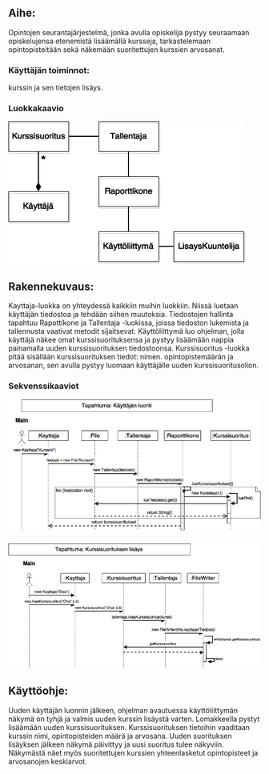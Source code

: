 ## Aihe: 
Opintojen seurantajärjestelmä, jonka avulla opiskelija pystyy seuraamaan opiskelujensa etenemistä lisäämällä kursseja, tarkastelemaan opintopisteitään sekä näkemään suoritettujen kurssien arvosanat.

### Käyttäjän toiminnot: 
kurssin ja sen tietojen lisäys.

### Luokkakaavio
![Alt text](https://github.com/enyrhine/Opintonaattori/blob/master/dokumentaatio/Java_luokkakaavio2.png "Luokkakaavio")

## Rakennekuvaus:
Kayttaja-luokka on yhteydessä kaikkiin muihin luokkiin. Niissä luetaan käyttäjän tiedostoa ja tehdään siihen muutoksia.
Tiedostojen hallinta tapahtuu Rapottikone ja Tallentaja -luokissa, joissa tiedoston lukemista ja tallennusta vaativat metodit sijaitsevat. Käyttöliittymä luo ohjelman, jolla käyttäjä näkee omat kurssisuorituksensa ja pystyy lisäämään nappia painamalla uuden kurssisuorituksen tiedostoonsa. Kurssisuoritus -luokka pitää sisällään kurssisuorituksen tiedot: nimen. opintopistemäärän ja arvosanan, sen avulla pystyy luomaan käyttäjälle uuden kurssisuoritusolion.

### Sekvenssikaaviot
![Alt text](https://github.com/enyrhine/Opintonaattori/blob/master/dokumentaatio/sekvenssi2.png "Sekvenssikaavio")
###
###
###
![Alt text](https://github.com/enyrhine/Opintonaattori/blob/master/dokumentaatio/Sekvenssi_java.png "Sekvenssikaavio")

## Käyttöohje:
Uuden käyttäjän luonnin jälkeen, ohjelman avautuessa käyttöliittymän näkymä on tyhjä ja valmis uuden kurssin lisäystä varten. Lomakkeella pystyt lisäämään uuden kurssisuorituksen. Kurssisuorituksen tietoihin vaaditaan kurssin nimi, opintopisteiden määrä ja arvosana. Uuden suorituksen lisäyksen jälkeen näkymä päivittyy ja uusi suoritus tulee näkyviin. Näkymästä näet myös suoritettujen kurssien yhteenlasketut opintopisteet ja arvosanojen keskiarvot.

